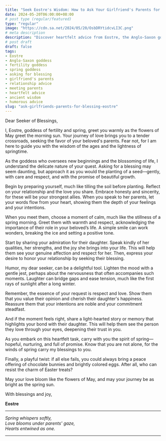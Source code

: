 ```yaml
---
title: "Seek Eostre's Wisdom: How to Ask Your Girlfriend's Parents for Their Blessing with Confidence and Charm"
date: 2024-05-20T06:00:00+08:00
# post type (regular/featured)
type: "regular"
image: "https://cdn.sa.net/2024/05/20/OsbDRYtidcvLI3C.png"
# meta description
description: "Discover heartfelt advice from Eostre, the Anglo-Saxon goddess of fertility and spring, on how to ask for a blessing from your girlfriend's parents. Infused with humor and ancient wisdom, this guide will help you navigate this important milestone with confidence and warmth."
# post draft
draft: false
tags:
- Eostre
- Anglo-Saxon goddess
- fertility goddess
- spring goddess
- asking for blessing
- girlfriend's parents
- relationship advice
- meeting parents
- heartfelt advice
- ancient wisdom
- humorous advice
slug: "ask-girlfriends-parents-for-blessing-eostre"
---
```



Dear Seeker of Blessings,

I, Eostre, goddess of fertility and spring, greet you warmly as the flowers of May greet the morning sun. Your journey of love brings you to a tender crossroads, seeking the favor of your beloved's parents. Fear not, for I am here to guide you with the wisdom of the ages and the lightness of springtime.

As the goddess who oversees new beginnings and the blossoming of life, I understand the delicate nature of your quest. Asking for a blessing may seem daunting, but approach it as you would the planting of a seed—gently, with care and respect, and with the promise of beautiful growth.

Begin by preparing yourself, much like tilling the soil before planting. Reflect on your relationship and the love you share. Embrace honesty and sincerity, for these will be your strongest allies. When you speak to her parents, let your words flow from your heart, showing them the depth of your feelings and your intentions.

When you meet them, choose a moment of calm, much like the stillness of a spring morning. Greet them with warmth and respect, acknowledging the importance of their role in your beloved’s life. A simple smile can work wonders, breaking the ice and setting a positive tone.

Start by sharing your admiration for their daughter. Speak kindly of her qualities, her strengths, and the joy she brings into your life. This will help them see your genuine affection and respect for her. Then, express your desire to honor your relationship by seeking their blessing.

Humor, my dear seeker, can be a delightful tool. Lighten the mood with a gentle jest, perhaps about the nervousness that often accompanies such moments. Laughter can bridge gaps and ease tension, much like the first rays of sunlight after a long winter.

Remember, the essence of your request is respect and love. Show them that you value their opinion and cherish their daughter's happiness. Reassure them that your intentions are noble and your commitment steadfast. 

And if the moment feels right, share a light-hearted story or memory that highlights your bond with their daughter. This will help them see the person they love through your eyes, deepening their trust in you.

As you embark on this heartfelt task, carry with you the spirit of spring—hopeful, nurturing, and full of promise. Know that you are not alone, for the winds of spring carry my blessings to you.

Finally, a playful twist: if all else fails, you could always bring a peace offering of chocolate bunnies and brightly colored eggs. After all, who can resist the charm of Easter treats?

May your love bloom like the flowers of May, and may your journey be as bright as the spring sun.

With blessings and joy,

**Eostre**

---

*Spring whispers softly,  
Love blooms under parents' gaze,  
Hearts entwined as one.*

---